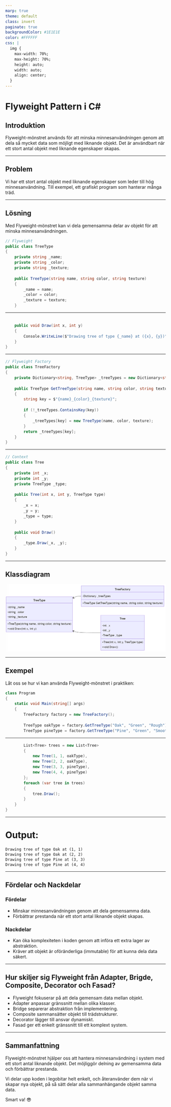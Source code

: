 ```yaml
---
marp: true
theme: default
class: invert
paginate: true
backgroundColor: #1E1E1E
color: #FFFFFF
css: |
  img {
    max-width: 70%;
    max-height: 70%;
    height: auto;
    width: auto;
    align: center;
  }
---
```


# Flyweight Pattern i C#

## Introduktion

Flyweight-mönstret används för att minska minnesanvändningen genom att dela så mycket data som möjligt med liknande objekt. Det är användbart när ett stort antal objekt med liknande egenskaper skapas.

---

## Problem

Vi har ett stort antal objekt med liknande egenskaper som leder till hög minnesanvändning. Till exempel, ett grafiskt program som hanterar många träd.

---

## Lösning

Med Flyweight-mönstret kan vi dela gemensamma delar av objekt för att minska minnesanvändningen.

```csharp
// Flyweight
public class TreeType
{
    private string _name;
    private string _color;
    private string _texture;

    public TreeType(string name, string color, string texture)
    {
        _name = name;
        _color = color;
        _texture = texture;
    }
```

----

```csharp

    public void Draw(int x, int y)
    {
        Console.WriteLine($"Drawing tree of type {_name} at ({x}, {y})");
    }
}
```

---

```csharp
// Flyweight Factory
public class TreeFactory
{
    private Dictionary<string, TreeType> _treeTypes = new Dictionary<string, TreeType>();

    public TreeType GetTreeType(string name, string color, string texture)
    {
        string key = $"{name}_{color}_{texture}";

        if (!_treeTypes.ContainsKey(key))
        {
            _treeTypes[key] = new TreeType(name, color, texture);
        }
        return _treeTypes[key];
    }
}
```

---

```csharp
// Context
public class Tree
{
    private int _x;
    private int _y;
    private TreeType _type;

    public Tree(int x, int y, TreeType type)
    {
        _x = x;
        _y = y;
        _type = type;
    }

    public void Draw()
    {
        _type.Draw(_x, _y);
    }
}
```

---

## Klassdiagram

![h:550](images/06_flyweight.png)

---

## Exempel

Låt oss se hur vi kan använda Flyweight-mönstret i praktiken:

```csharp
class Program
{
    static void Main(string[] args)
    {
        TreeFactory factory = new TreeFactory();

        TreeType oakType = factory.GetTreeType("Oak", "Green", "Rough");
        TreeType pineType = factory.GetTreeType("Pine", "Green", "Smooth");

```

---

```csharp
        List<Tree> trees = new List<Tree>
        {
            new Tree(1, 1, oakType),
            new Tree(2, 2, oakType),
            new Tree(3, 3, pineType),
            new Tree(4, 4, pineType)
        };
        foreach (var tree in trees)
        {
            tree.Draw();
        }
    }
}
```

---

# Output:

```
Drawing tree of type Oak at (1, 1)
Drawing tree of type Oak at (2, 2)
Drawing tree of type Pine at (3, 3)
Drawing tree of type Pine at (4, 4)
```

---

## Fördelar och Nackdelar

### Fördelar

- Minskar minnesanvändningen genom att dela gemensamma data.
- Förbättrar prestanda när ett stort antal liknande objekt skapas.

### Nackdelar

- Kan öka komplexiteten i koden genom att införa ett extra lager av abstraktion.
- Kräver att objekt är oföränderliga (immutable) för att kunna dela data säkert.

---

## Hur skiljer sig Flyweight från Adapter, Brigde, Composite, Decorator och Fasad?

- Flyweight fokuserar på att dela gemensam data mellan objekt.
- Adapter anpassar gränssnitt mellan olika klasser.
- Bridge separerar abstraktion från implementering.
- Composite sammansätter objekt till trädstrukturer.
- Decorator lägger till ansvar dynamiskt.
- Fasad ger ett enkelt gränssnitt till ett komplext system.

---

## Sammanfattning

Flyweight-mönstret hjälper oss att hantera minnesanvändning i system med ett stort antal liknande objekt. Det möjliggör delning av gemensamma data och förbättrar prestanda.

Vi delar upp koden i legobitar helt enkelt, och återanvänder dem när vi skapar nya objekt, på så sätt delar alla sammanhängande objekt samma data.

Smart va! 😎
